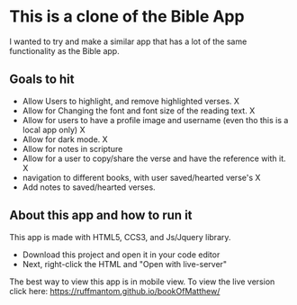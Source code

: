 # This is a clone of the Bible App
I wanted to try and make a similar app that has a lot of the same functionality as the Bible app.

## Goals to hit
- Allow Users to highlight, and remove highlighted verses. X
- Allow for Changing the font and font size of the reading text. X
- Allow for users to have a profile image and username  (even tho this is a local app only) X
- Allow for dark mode. X
- Allow for notes in scripture
- Allow for a user to copy/share the verse and have the reference with it. X
- navigation to different books, with user saved/hearted verse's X
- Add notes to saved/hearted verses.

## About this app and how to run it
This app is made with HTML5, CCS3, and Js/Jquery library.
- Download this project and open it in your code editor
- Next, right-click the HTML and "Open with live-server"

The best way to view this app is in mobile view.
To view the live version click here: https://ruffmantom.github.io/bookOfMatthew/
